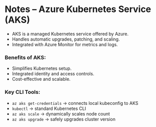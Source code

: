 # Notes – Azure Kubernetes Service (AKS)

- AKS is a managed Kubernetes service offered by Azure.
- Handles automatic upgrades, patching, and scaling.
- Integrated with Azure Monitor for metrics and logs.

### Benefits of AKS:
- Simplifies Kubernetes setup.
- Integrated identity and access controls.
- Cost-effective and scalable.

### Key CLI Tools:
- `az aks get-credentials` → connects local kubeconfig to AKS
- `kubectl` → standard Kubernetes CLI
- `az aks scale` → dynamically scales node count
- `az aks upgrade` → safely upgrades cluster version

